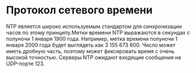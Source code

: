 # Протокол сетевого времени
NTP является широко используемым стандартом для синхронизации часов
по этому принципу.Метки времени NTP выражаются в секундах с полуночи 1 января
1900 года. Например, метка времени полуночи 1 января 2000 года будет
выглядеть как 3 155 673 600. Число может иметь дробную часть, поэтому
может фиксировать время с очень высокой точностью. Серверы NTP
ожидают входящие сообщения на UDP-порте 123.